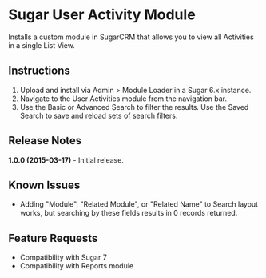 # Sugar User Activity Module
Installs a custom module in SugarCRM that allows you to view all Activities in a single List View.

## Instructions
1. Upload and install via Admin > Module Loader in a Sugar 6.x instance.
2. Navigate to the User Activities module from the navigation bar.
3. Use the Basic or Advanced Search to filter the results. Use the Saved Search to save and reload sets of search filters.

## Release Notes
**1.0.0 (2015-03-17)** - Initial release.

## Known Issues
* Adding "Module", "Related Module", or "Related Name" to Search layout works, but searching by these fields results in 0 records returned.

## Feature Requests
* Compatibility with Sugar 7
* Compatibility with Reports module
